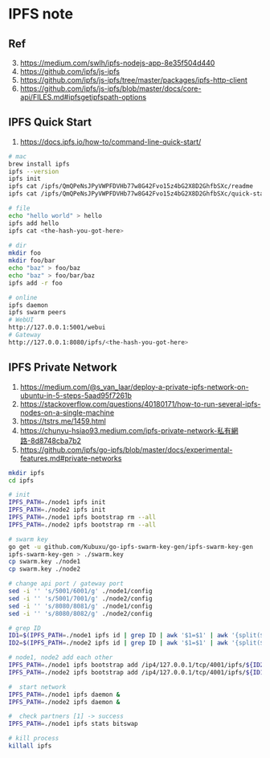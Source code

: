 # IPFS note

## Ref

3. https://medium.com/swlh/ipfs-nodejs-app-8e35f504d440
5. https://github.com/ipfs/js-ipfs
6. https://github.com/ipfs/js-ipfs/tree/master/packages/ipfs-http-client
7. https://github.com/ipfs/js-ipfs/blob/master/docs/core-api/FILES.md#ipfsgetipfspath-options

## IPFS Quick Start

1. https://docs.ipfs.io/how-to/command-line-quick-start/

```sh
# mac
brew install ipfs
ipfs --version
ipfs init
ipfs cat /ipfs/QmQPeNsJPyVWPFDVHb77w8G42Fvo15z4bG2X8D2GhfbSXc/readme
ipfs cat /ipfs/QmQPeNsJPyVWPFDVHb77w8G42Fvo15z4bG2X8D2GhfbSXc/quick-start
```

```sh
# file
echo "hello world" > hello
ipfs add hello
ipfs cat <the-hash-you-got-here>
 
# dir
mkdir foo
mkdir foo/bar
echo "baz" > foo/baz
echo "baz" > foo/bar/baz
ipfs add -r foo

```

```sh
# online
ipfs daemon
ipfs swarm peers
# WebUI
http://127.0.0.1:5001/webui
# Gateway
http://127.0.0.1:8080/ipfs/<the-hash-you-got-here>
```

## IPFS Private Network

1. https://medium.com/@s_van_laar/deploy-a-private-ipfs-network-on-ubuntu-in-5-steps-5aad95f7261b
2. https://stackoverflow.com/questions/40180171/how-to-run-several-ipfs-nodes-on-a-single-machine
3. https://tstrs.me/1459.html
4. https://chunyu-hsiao93.medium.com/ipfs-private-network-私有網路-8d8748cba7b2
5. https://github.com/ipfs/go-ipfs/blob/master/docs/experimental-features.md#private-networks

```sh
mkdir ipfs
cd ipfs

# init
IPFS_PATH=./node1 ipfs init 
IPFS_PATH=./node2 ipfs init
IPFS_PATH=./node1 ipfs bootstrap rm --all
IPFS_PATH=./node2 ipfs bootstrap rm --all

# swarm key
go get -u github.com/Kubuxu/go-ipfs-swarm-key-gen/ipfs-swarm-key-gen
ipfs-swarm-key-gen > ./swarm.key
cp swarm.key ./node1
cp swarm.key ./node2

# change api port / gateway port
sed -i '' 's/5001/6001/g' ./node1/config 
sed -i '' 's/5001/7001/g' ./node2/config 
sed -i '' 's/8080/8081/g' ./node1/config 
sed -i '' 's/8080/8082/g' ./node2/config 

# grep ID
ID1=$(IPFS_PATH=./node1 ipfs id | grep ID | awk '$1=$1' | awk '{split($0, a, "\"")}{print a[4]}') 
ID2=$(IPFS_PATH=./node2 ipfs id | grep ID | awk '$1=$1' | awk '{split($0, a, "\"")}{print a[4]}') 

# node1, node2 add each other
IPFS_PATH=./node1 ipfs bootstrap add /ip4/127.0.0.1/tcp/4001/ipfs/${ID2}
IPFS_PATH=./node2 ipfs bootstrap add /ip4/127.0.0.1/tcp/4001/ipfs/${ID1}

#  start network
IPFS_PATH=./node1 ipfs daemon &
IPFS_PATH=./node2 ipfs daemon &

#  check partners [1] -> success
IPFS_PATH=./node1 ipfs stats bitswap

# kill process
killall ipfs
```

